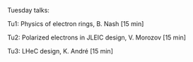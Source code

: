 Tuesday talks:

Tu1: Physics of electron rings, B. Nash [15 min]

Tu2: Polarized electrons in JLEIC design, V. Morozov [15 min]

Tu3: LHeC design, K. André [15 min]
